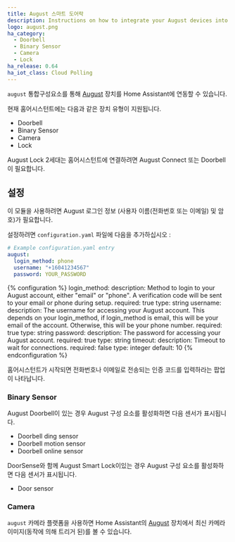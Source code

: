 ```yaml
---
title: August 스마트 도어락
description: Instructions on how to integrate your August devices into Home Assistant.
logo: august.png
ha_category:
  - Doorbell
  - Binary Sensor
  - Camera
  - Lock
ha_release: 0.64
ha_iot_class: Cloud Polling
---
```


`august` 통합구성요소를 통해 [August](https://august.com/) 장치를 Home Assistant에 연동할 수 있습니다.

현재 홈어시스턴트에는 다음과 같은 장치 유형이 지원됩니다.

- Doorbell
- Binary Sensor
- Camera
- Lock

<div class='note'>
August Lock 2세대는 홈어시스턴트에 연결하려면 August Connect 또는 Doorbell이 필요합니다.
</div>

## 설정

이 모듈을 사용하려면 August 로그인 정보 (사용자 이름(전화번호 또는 이메일) 및 암호)가 필요합니다.

설정하려면 `configuration.yaml` 파일에 다음을 추가하십시오 :

```yaml
# Example configuration.yaml entry
august:
  login_method: phone
  username: "+16041234567"
  password: YOUR_PASSWORD
```

{% configuration %}
login_method:
  description: Method to login to your August account, either "email" or "phone". A verification code will be sent to your email or phone during setup.
  required: true
  type: string
username:
  description: The username for accessing your August account. This depends on your login_method, if login_method is email, this will be your email of the account. Otherwise, this will be your phone number.
  required: true
  type: string
password:
  description: The password for accessing your August account.
  required: true
  type: string
timeout:
  description: Timeout to wait for connections.
  required: false
  type: integer
  default: 10
{% endconfiguration %}

홈어시스턴트가 시작되면 전화번호나 이메일로 전송되는 인증 코드를 입력하라는 팝업이 나타납니다.

### Binary Sensor

August Doorbell이 있는 경우 August 구성 요소를 활성화하면 다음 센서가 표시됩니다.

- Doorbell ding sensor
- Doorbell motion sensor
- Doorbell online sensor

DoorSense와 함께 August Smart Lock이있는 경우 August 구성 요소를 활성화하면 다음 센서가 표시됩니다.

- Door sensor

### Camera

`august` 카메라 플랫폼을 사용하면 Home Assistant의 [August](https://august.com/) 장치에서 최신 카메라 이미지(동작에 의해 트리거 된)를 볼 수 있습니다.